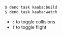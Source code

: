 ```sh
$ deno task kaaba:build
$ deno task kaaba:watch
```

- `c` to toggle collisions
- `f` to toggle flight
